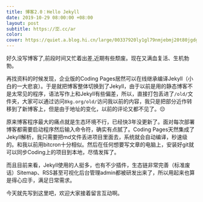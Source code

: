 ```yaml
---
title: 博客2.0：Hello Jekyll
date: 2019-10-29 08:00:00 +08:00
layout: post
subtitle: https://🈳.cc/ar
color: 
cover: https://quiet.a.blog.hi.cn/large/00337920ly1gl79nmjebmj20t80jgdg6.jpg
---
```


好久没写博客了,前段时间又忙着出差,近期有些颓废。现在又满血复活、生机勃勃。

再找资料的时候发现，企业版的Coding Pages居然可以在线继承编译Jekyll（小白的一大悲哀）。于是就把博客整体切换到了Jekyll，由于以前是用的静态博客不是太常见的程序，语法写作上和Jekyll有些偏差，所以，直接打包丢进了`/old/`文件夹，大家可以通过访问`8kg.org/old/`访问我以前的内容，我只是把部分近作转移到了新博客上，但是由于地址的变化，以前的评论又都不见了。😔

原来博客程序最大的痛点就是生态环境不行，已经快3年没更新了。面对每次部署博客都需要启动程序然后输入命令符，确实有点腻了。Coding Pages天然集成了Jekyll解析，我只需要把md文件丢进项目里面去，系统就会自动编译，秒速级的。和我以前用bitcron十分相似。然后在任何想要写文章的电脑上，安装好git就可以同步Coding上的项目到本地，尽情发挥了。

而且目前来看，Jekyll使用的人挺多，也有不少插件，生态链非常完善（标准废话）Sitemap、RSS甚至可视化后台管理admin都被研发出来了，所以用起来也算是得心应手，满足日常需求。

今天就先写到这里吧，欢迎大家接着留言互动啊。
